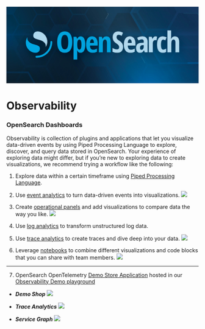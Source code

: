 
![](https://raw.githubusercontent.com/opensearch-project/.github/main/profile/banner.jpg)
# Observability

### OpenSearch Dashboards

Observability is collection of plugins and applications that let you visualize data-driven events by using Piped Processing Language to explore, discover, and query data stored in OpenSearch.
Your experience of exploring data might differ, but if you’re new to exploring data to create visualizations, we recommend trying a workflow like the following:

1. Explore data within a certain timeframe using [Piped Processing Language](https://opensearch.org/docs/latest/search-plugins/sql/ppl/index).

2. Use [event analytics](https://opensearch.org/docs/latest/observing-your-data/event-analytics) to turn data-driven events into visualizations.
![](https://opensearch.org/docs/latest/images/event-analytics.png)

3. Create [operational panels](https://opensearch.org/docs/latest/observing-your-data/operational-panels) and add visualizations to compare data the way you like.
![](https://opensearch.org/docs/latest/images/operational-panel.png)

4. Use [log analytics](https://opensearch.org/docs/latest/observing-your-data/event-analytics/) to transform unstructured log data.

5. Use [trace analytics](https://opensearch.org/docs/latest/observing-your-data/trace/index) to create traces and dive deep into your data.
![](https://opensearch.org/docs/latest/images/observability-trace.png)

6. Leverage [notebooks](https://opensearch.org/docs/latest/observing-your-data/notebooks) to combine different visualizations and code blocks that you can share with team members.
![](https://opensearch.org/docs/latest/images/notebooks.png)

---
7. OpenSearch OpenTelemetry [Demo Store Application](https://opentelemetry.io/ecosystem/demo/) hosted in our [Observability Demo playground](https://playground.opensearch.org/app/login)

- **_Demo Shop_**
![](https://opentelemetry.io/docs/demo/screenshots/frontend-1.png)

- _**Trace Analytics**_
![](img/trace_analytics.png)

- **_Service Graph_**
![](img/service-graph.png)
